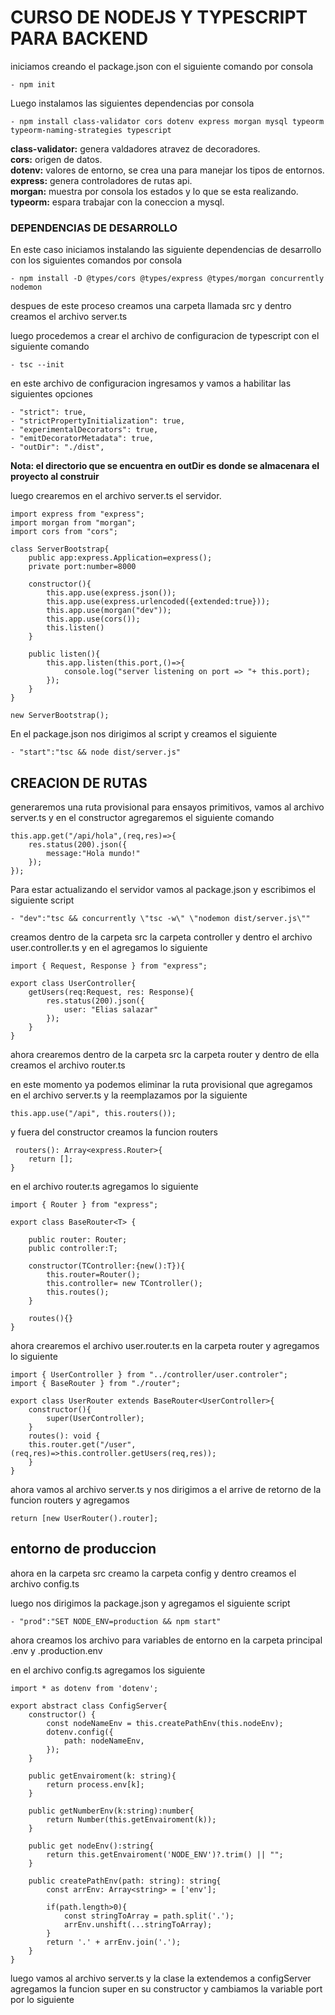 # CURSO DE NODEJS Y TYPESCRIPT PARA BACKEND

iniciamos creando el package.json con el siguiente comando por consola

    - npm init

Luego instalamos las siguientes dependencias por consola

    - npm install class-validator cors dotenv express morgan mysql typeorm typeorm-naming-strategies typescript

**class-validator:** genera valdadores atravez de decoradores. <br>
**cors:** origen de datos.<br>
**dotenv:** valores de entorno, se crea una para manejar los tipos de entornos.<br>
**express:** genera controladores de rutas api.<br>
**morgan:** muestra por consola los estados y lo que se esta realizando.<br>
**typeorm:** espara trabajar con la coneccion a mysql.<br>

### DEPENDENCIAS DE DESARROLLO

En este caso iniciamos instalando las siguiente dependencias de desarrollo con los siguientes comandos por consola

    - npm install -D @types/cors @types/express @types/morgan concurrently nodemon

despues de este proceso creamos una carpeta llamada src y dentro creamos el archivo server.ts

luego procedemos a crear el archivo de configuracion de typescript con el siguiente comando 

    - tsc --init

en este archivo de configuracion ingresamos y vamos a habilitar las siguientes opciones

    - "strict": true,  
    - "strictPropertyInitialization": true, 
    - "experimentalDecorators": true, 
    - "emitDecoratorMetadata": true,
    - "outDir": "./dist", 

**Nota: el directorio que se encuentra en outDir es donde se almacenara el proyecto al construir**

luego crearemos en el archivo server.ts el servidor.

    import express from "express";
    import morgan from "morgan";
    import cors from "cors";

    class ServerBootstrap{
        public app:express.Application=express();
        private port:number=8000

        constructor(){
            this.app.use(express.json());
            this.app.use(express.urlencoded({extended:true}));
            this.app.use(morgan("dev"));
            this.app.use(cors());
            this.listen()
        }

        public listen(){
            this.app.listen(this.port,()=>{
                console.log("server listening on port => "+ this.port);
            });
        }
    }
    
    new ServerBootstrap();


En el package.json nos dirigimos al script y creamos el siguiente 

    - "start":"tsc && node dist/server.js"

## CREACION DE RUTAS

generaremos una ruta provisional para ensayos primitivos, vamos al archivo server.ts y en el constructor 
agregaremos el siguiente comando

    this.app.get("/api/hola",(req,res)=>{
        res.status(200).json({
            message:"Hola mundo!"
        });
    });

Para estar actualizando el servidor vamos al package.json y escribimos el siguiente script

    - "dev":"tsc && concurrently \"tsc -w\" \"nodemon dist/server.js\""

creamos dentro de la carpeta src la carpeta controller y dentro el archivo user.controller.ts y en el agregamos lo siguiente 

    import { Request, Response } from "express";

    export class UserController{
        getUsers(req:Request, res: Response){
            res.status(200).json({
                user: "Elias salazar"
            });
        }
    }

ahora crearemos dentro de la carpeta src la carpeta router y dentro de ella creamos el archivo  router.ts

en este momento ya podemos eliminar la ruta provisional que agregamos en el archivo server.ts y la reemplazamos por la siguiente 

    this.app.use("/api", this.routers());

y fuera del constructor creamos la funcion routers

     routers(): Array<express.Router>{ 
        return [];
    }

en el archivo router.ts agregamos lo siguiente

    import { Router } from "express";

    export class BaseRouter<T> {

        public router: Router;
        public controller:T;

        constructor(TController:{new():T}){
            this.router=Router();
            this.controller= new TController();
            this.routes();
        }

        routes(){}
    }

ahora crearemos el archivo user.router.ts en la carpeta router y agregamos lo siguiente

    import { UserController } from "../controller/user.controler";
    import { BaseRouter } from "./router";

    export class UserRouter extends BaseRouter<UserController>{
        constructor(){
            super(UserController);
        }
        routes(): void {
        this.router.get("/user",(req,res)=>this.controller.getUsers(req,res));
        }
    }

ahora vamos al archivo server.ts y nos dirigimos a el arrive de retorno de la funcion routers y agregamos 

    return [new UserRouter().router];

## entorno de produccion

ahora en la carpeta src creamo la carpeta config y dentro creamos el archivo config.ts

luego nos dirigimos la package.json y agregamos el siguiente script 

    - "prod":"SET NODE_ENV=production && npm start"

ahora creamos los archivo para variables de entorno en la carpeta principal .env y .production.env

en el archivo config.ts agregamos los siguiente

    import * as dotenv from 'dotenv';

    export abstract class ConfigServer{
        constructor() {
            const nodeNameEnv = this.createPathEnv(this.nodeEnv);
            dotenv.config({
                path: nodeNameEnv,
            });
        }

        public getEnvairoment(k: string){
            return process.env[k];
        }

        public getNumberEnv(k:string):number{
            return Number(this.getEnvairoment(k));
        }

        public get nodeEnv():string{
            return this.getEnvairoment('NODE_ENV')?.trim() || "";
        }

        public createPathEnv(path: string): string{
            const arrEnv: Array<string> = ['env'];

            if(path.length>0){
                const stringToArray = path.split('.');
                arrEnv.unshift(...stringToArray);
            }
            return '.' + arrEnv.join('.');
        }
    }

luego vamos al archivo server.ts y la clase la extendemos a configServer agregamos la funcion super en su constructor y cambiamos la variable port por lo siguiente




